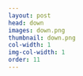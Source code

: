 ```yaml
---
layout: post
head: down
images: down.png
thumbnail: down.png
col-width: 1
img-col-width: 1
order: 11
---
```

